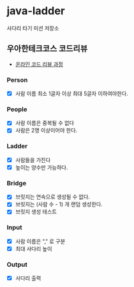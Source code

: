# java-ladder

사다리 타기 미션 저장소

## 우아한테크코스 코드리뷰

- [온라인 코드 리뷰 과정](https://github.com/woowacourse/woowacourse-docs/blob/master/maincourse/README.md)

### Person

- [x] 사람 이름 최소 1글자 이상 최대 5글자 이하여야한다.

### People

- [x] 사람 이름은 중복될 수 없다
- [x] 사람은 2명 이상이어야 한다.

### Ladder

- [x] 사람들을 가진다
- [x] 높이는 양수만 가능하다.

### Bridge
- [x] 브릿지는 연속으로 생성될 수 없다.
- [x] 브릿지는 (사람 수 - 1) 개 랜덤 생성한다.
- [x] 브릿지 생성 테스트

### Input
- [x] 사람 이름은 "," 로 구분
- [x] 최대 사다리 높이

### Output
- [x] 사다리 출력
